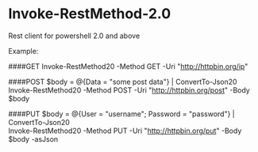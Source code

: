 # Invoke-RestMethod-2.0

Rest client for powershell 2.0 and above

Example:

####GET
Invoke-RestMethod20 -Method GET -Uri "http://httpbin.org/ip"

####POST
$body = @{Data = "some post data"} | ConvertTo-Json20<br />
Invoke-RestMethod20 -Method POST -Uri "http://httpbin.org/post" -Body $body

####PUT
$body = @{User = "username"; Password = "password"} | ConvertTo-Json20 <br /> 
Invoke-RestMethod20 -Method PUT -Uri "http://httpbin.org/put" -Body $body -asJson
